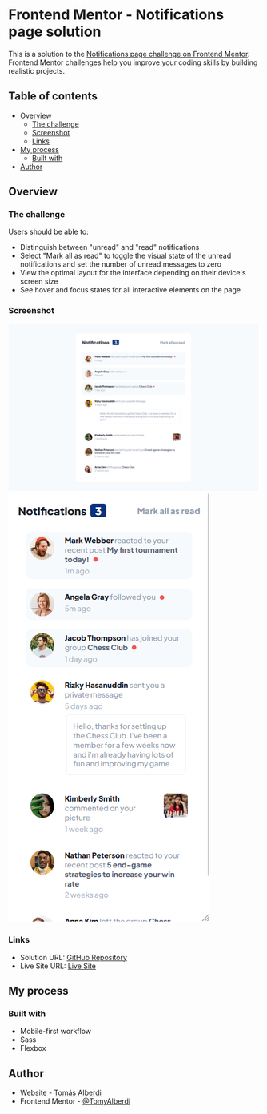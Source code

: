 # Frontend Mentor - Notifications page solution

This is a solution to the [Notifications page challenge on Frontend Mentor](https://www.frontendmentor.io/challenges/notifications-page-DqK5QAmKbC). Frontend Mentor challenges help you improve your coding skills by building realistic projects. 

## Table of contents

- [Overview](#overview)
  - [The challenge](#the-challenge)
  - [Screenshot](#screenshot)
  - [Links](#links)
- [My process](#my-process)
  - [Built with](#built-with)
- [Author](#author)

## Overview

### The challenge

Users should be able to:

- Distinguish between "unread" and "read" notifications
- Select "Mark all as read" to toggle the visual state of the unread notifications and set the number of unread messages to zero
- View the optimal layout for the interface depending on their device's screen size
- See hover and focus states for all interactive elements on the page

### Screenshot

![Desktop](./screenshots/screenshot-desktop.png)
![Mobile](./screenshots/screenshot-mobile.png)

 ### Links

- Solution URL: [GitHub Repository](https://github.com/TomyAlberdi/Notifications-Page-Main)
- Live Site URL: [Live Site](https://TomyAlberdi.github.io/Notifications-Page-Main/)

## My process

### Built with

- Mobile-first workflow
- Sass
- Flexbox

## Author

- Website - [Tomás Alberdi](https://tomyalberdi.github.io/Portfolio/)
- Frontend Mentor - [@TomyAlberdi](https://www.frontendmentor.io/profile/TomyAlberdi)
